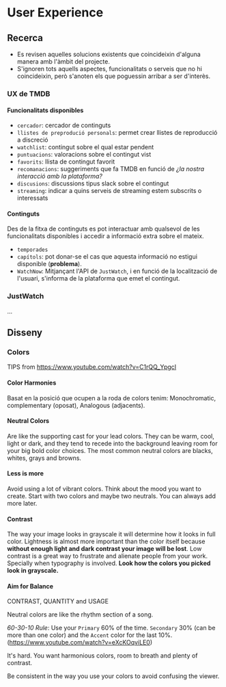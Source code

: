 # User Experience

## Recerca

- Es revisen aquelles solucions existents que coincideixin d'alguna manera amb
  l'àmbit del projecte.
- S'ignoren tots aquells aspectes, funcionalitats o serveis que no hi coincideixin,
  però s'anoten els que poguessin arribar a ser d'interès.

### UX de TMDB

#### Funcionalitats disponibles

- `cercador`: cercador de continguts
- `llistes de preprodució personals`: permet crear llistes de reproducció a discreció
- `watchlist`: contingut sobre el qual estar pendent
- `puntuacions`: valoracions sobre el contingut vist
- `favorits`: llista de contingut favorit
- `recomanacions`: suggeriments que fa TMDB en funció de _¿la nostra interacció amb la plataforma?_
- `discusions`: discussions tipus slack sobre el contingut
- `streaming`: indicar a quins serveis de streaming estem subscrits o interessats

#### Continguts

Des de la fitxa de continguts es pot interactuar amb qualsevol de les funcionalitats
disponibles i accedir a informació extra sobre el mateix.

- `temporades`
- `capítols`: pot donar-se el cas que aquesta informació no estigui disponible (**problema**).
- `WatchNow`: Mitjançant l'API de `JustWatch`, i en funció de la localització de l'usuari,
  s'informa de la plataforma que emet el contingut.

### JustWatch

...

## Disseny

### Colors

TIPS from https://www.youtube.com/watch?v=C1rQQ_YpgcI

#### Color Harmonies

Basat en la posició que ocupen a la roda de colors tenim:
Monochromatic, complementary (oposat), Analogous (adjacents).

#### Neutral Colors

Are like the supporting cast for your lead colors. They can be warm, cool, light or dark, 
and they tend to recede into the background leaving room for your big bold color choices. 
The most common neutral colors are blacks, whites, grays and browns.

#### Less is more

Avoid using a lot of vibrant colors. Think about the mood you want to create. 
Start with two colors and maybe two neutrals. You can always add more later.

#### Contrast

The way your image looks in grayscale it will determine how it looks in full color. 
Lightness is almost more important than the color itself because **without enough 
light and dark contrast your image will be lost**. Low contrast is a great way to 
frustrate and alienate people from your work. Specially when typography is involved. 
**Look how the colors you picked look in grayscale.**

#### Aim for Balance
CONTRAST, QUANTITY and USAGE

Neutral colors are like the rhythm section of a song.     

*60-30-10 Rule*: Use your `Primary` 60% of the time. `Secondary` 30% (can be more 
than one color) and the `Accent` color for the last 10%. 
(https://www.youtube.com/watch?v=eXcKOqviLE0)

It's hard. You want harmonious colors, room to breath and plenty of contrast.

Be consistent in the way you use your colors to avoid confusing the viewer.

